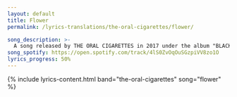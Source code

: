 ```yaml
---
layout: default
title: Flower
permalink: /lyrics-translations/the-oral-cigarettes/flower/

song_description: >-
  A song released by THE ORAL CIGARETTES in 2017 under the album "BLACK MEMORY".
song_spotify: https://open.spotify.com/track/4lS0ZvOqOuSGzpiVV8zo1O
lyrics_progress: 50%
---
```


{% include lyrics-content.html band="the-oral-cigarettes" song="flower" %}